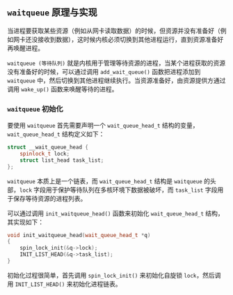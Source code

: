 ## `waitqueue` 原理与实现

当进程要获取某些资源（例如从网卡读取数据）的时候，但资源并没有准备好（例如网卡还没接收到数据），这时候内核必须切换到其他进程运行，直到资源准备好再唤醒进程。

`waitqueue (等待队列)` 就是内核用于管理等待资源的进程，当某个进程获取的资源没有准备好的时候，可以通过调用 `add_wait_queue()` 函数把进程添加到 `waitqueue` 中，然后切换到其他进程继续执行。当资源准备好，由资源提供方通过调用 `wake_up()` 函数来唤醒等待的进程。

### `waitqueue` 初始化

要使用 `waitqueue` 首先需要声明一个 `wait_queue_head_t` 结构的变量，`wait_queue_head_t` 结构定义如下：
```cpp
struct __wait_queue_head {
    spinlock_t lock;
    struct list_head task_list;
};
```
`waitqueue` 本质上是一个链表，而 `wait_queue_head_t` 结构是 `waitqueue` 的头部，`lock` 字段用于保护等待队列在多核环境下数据被破坏，而 `task_list` 字段用于保存等待资源的进程列表。

可以通过调用 `init_waitqueue_head()` 函数来初始化 `wait_queue_head_t` 结构，其实现如下：
```cpp
void init_waitqueue_head(wait_queue_head_t *q)
{
    spin_lock_init(&q->lock);
    INIT_LIST_HEAD(&q->task_list);
}
```
初始化过程很简单，首先调用 `spin_lock_init()` 来初始化自旋锁 `lock`，然后调用 `INIT_LIST_HEAD()` 来初始化进程链表。
